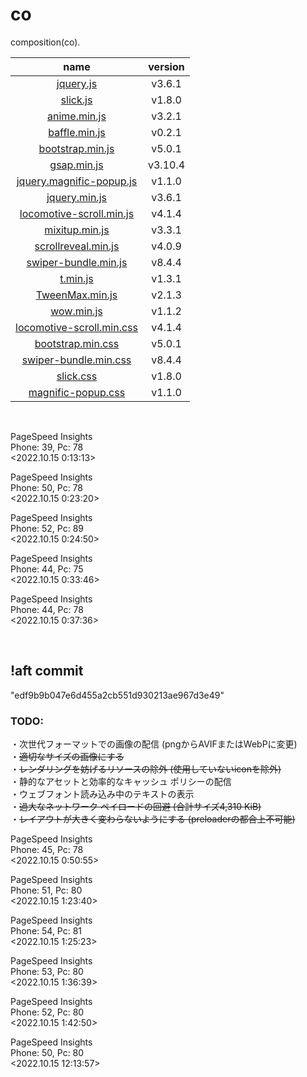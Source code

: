 # co
composition(co).

| name | version |
|:---:|:---:|
|[jquery.js](https://cdnjs.cloudflare.com/ajax/libs/jquery/3.6.1/jquery.js) |v3.6.1 |
|[slick.js](http://kenwheeler.github.io) |v1.8.0 |
|[anime.min.js](https://cdnjs.cloudflare.com/ajax/libs/animejs/3.2.1/anime.min.js) |v3.2.1 |
|[baffle.min.js](https://cdnjs.cloudflare.com/ajax/libs/baffle.js/0.2.1/baffle.min.js) |v0.2.1 |
|[bootstrap.min.js](https://cdnjs.cloudflare.com/ajax/libs/bootstrap/5.0.1/js/bootstrap.min.js) |v5.0.1 |
|[gsap.min.js](https://cdnjs.cloudflare.com/ajax/libs/gsap/3.10.4/gsap.min.js) |v3.10.4 |
|[jquery.magnific-popup.js](https://cdnjs.cloudflare.com/ajax/libs/magnific-popup.js/1.1.0/jquery.magnific-popup.min.js) |v1.1.0 |
|[jquery.min.js](https://cdnjs.cloudflare.com/ajax/libs/jquery/3.6.1/jquery.min.js) |v3.6.1 |
|[locomotive-scroll.min.js](https://cdn.jsdelivr.net/npm/locomotive-scroll@4.1.4/dist/locomotive-scroll.min.js) |v4.1.4 |
|[mixitup.min.js](https://cdnjs.cloudflare.com/ajax/libs/mixitup/3.3.1/mixitup.min.js) |v3.3.1 |
|[scrollreveal.min.js](https://cdnjs.cloudflare.com/ajax/libs/scrollReveal.js/4.0.9/scrollreveal.min.js) |v4.0.9 |
|[swiper-bundle.min.js](https://cdnjs.cloudflare.com/ajax/libs/Swiper/8.4.4/swiper-bundle.min.js) |v8.4.4 |
|[t.min.js](https://mn.tn) |v1.3.1 |
|[TweenMax.min.js](https://cdnjs.cloudflare.com/ajax/libs/gsap/2.1.3/TweenMax.min.js) |v2.1.3 |
|[wow.min.js](https://cdnjs.cloudflare.com/ajax/libs/wow/1.1.2/wow.min.js) |v1.1.2 |
|[locomotive-scroll.min.css](https://cdn.jsdelivr.net/npm/locomotive-scroll@4.1.4/dist/locomotive-scroll.min.css)|v4.1.4 |
|[bootstrap.min.css](https://cdnjs.cloudflare.com/ajax/libs/bootstrap/5.0.1/css/bootstrap.min.css) |v5.0.1 |
|[swiper-bundle.min.css](https://cdnjs.cloudflare.com/ajax/libs/Swiper/8.4.4/swiper-bundle.css) |v8.4.4 |
|[slick.css](http://kenwheeler.github.io) |v1.8.0 |
|[magnific-popup.css](https://cdnjs.cloudflare.com/ajax/libs/magnific-popup.js/1.1.0/magnific-popup.css) |v1.1.0 |

<br>

PageSpeed Insights <br>
Phone: 39, Pc: 78 <br>
<2022.10.15 0:13:13> <br>

PageSpeed Insights <br>
Phone: 50, Pc: 78 <br>
<2022.10.15 0:23:20> <br>

PageSpeed Insights <br>
Phone: 52, Pc: 89 <br>
<2022.10.15 0:24:50> <br>

PageSpeed Insights <br>
Phone: 44, Pc: 75 <br>
<2022.10.15 0:33:46> <br>

PageSpeed Insights <br>
Phone: 44, Pc: 78 <br>
<2022.10.15 0:37:36> <br>

<br>

## __!aft commit__ <br>
"edf9b9b047e6d455a2cb551d930213ae967d3e49"
### __TODO:__ ###
・次世代フォーマットでの画像の配信 (pngからAVIFまたはWebPに変更) <br>
・~~適切なサイズの画像にする~~ <br>
・~~レンダリングを妨げるリソースの除外 (使用していないiconを除外)~~ <br>
・静的なアセットと効率的なキャッシュ ポリシーの配信 <br>
・ウェブフォント読み込み中のテキストの表示 <br>
・~~過大なネットワーク ペイロードの回避 (合計サイズ4,310 KiB)~~ <br>
・~~レイアウトが大きく変わらないようにする (preloaderの都合上不可能)~~ <br>

PageSpeed Insights <br>
Phone: 45, Pc: 78 <br>
<2022.10.15 0:50:55> <br>

PageSpeed Insights <br>
Phone: 51, Pc: 80 <br>
<2022.10.15 1:23:40> <br>

PageSpeed Insights <br>
Phone: 54, Pc: 81 <br>
<2022.10.15 1:25:23> <br>

PageSpeed Insights <br>
Phone: 53, Pc: 80 <br>
<2022.10.15 1:36:39> <br>

PageSpeed Insights <br>
Phone: 52, Pc: 80 <br>
<2022.10.15 1:42:50> <br>

PageSpeed Insights <br>
Phone: 50, Pc: 80 <br>
<2022.10.15 12:13:57> <br>
